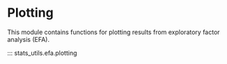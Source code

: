 # Plotting

This module contains functions for plotting results from exploratory factor analysis (EFA).

::: stats_utils.efa.plotting
